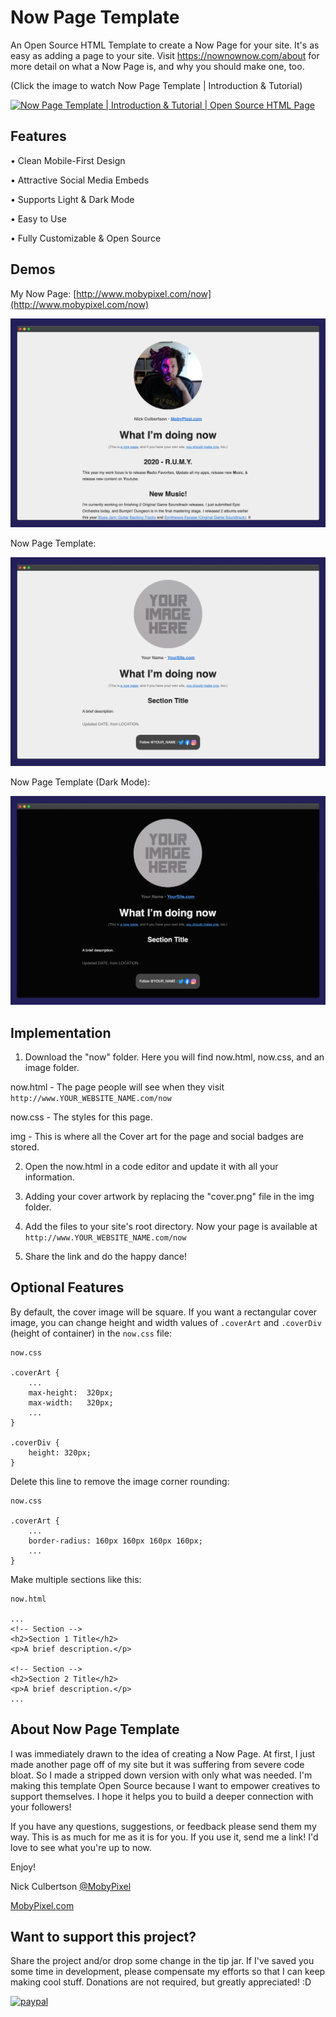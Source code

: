 # Now Page Template

An Open Source HTML Template to create a Now Page for your site. It's as easy as adding a page to your site. Visit https://nownownow.com/about for more detail on what a Now Page is, and why you should make one, too.

(Click the image to watch Now Page Template | Introduction & Tutorial)

[![Now Page Template | Introduction & Tutorial | Open Source HTML Page](https://img.youtube.com/vi/RlTcHFIg8gU/0.jpg)](https://www.youtube.com/watch?v=RlTcHFIg8gU "Now Page Template | Introduction & Tutorial | Open Source HTML Page")

## Features

• Clean Mobile-First Design

• Attractive Social Media Embeds

• Supports Light & Dark Mode

• Easy to Use

• Fully Customizable & Open Source

## Demos

My Now Page: [http://www.mobypixel.com/now](http://www.mobypixel.com/now)

![My Now Page](https://github.com/NickCulbertson/VidTest/blob/master/now1.png)

Now Page Template:

![Now Page Template Light](https://github.com/NickCulbertson/VidTest/blob/master/now2.png)

Now Page Template (Dark Mode):

![Now Page Template Dark](https://github.com/NickCulbertson/VidTest/blob/master/now3.png)

## Implementation

1. Download the "now" folder. Here you will find now.html, now.css, and an image folder.

now.html - The page people will see when they visit `http://www.YOUR_WEBSITE_NAME.com/now`

now.css - The styles for this page.

img - This is where all the Cover art for the page and social badges are stored.

2. Open the now.html in a code editor and update it with all your information.

3. Adding your cover artwork by replacing the "cover.png" file in the img folder.

4. Add the files to your site's root directory. Now your page is available at
`http://www.YOUR_WEBSITE_NAME.com/now`

5. Share the link and do the happy dance!

## Optional Features

By default, the cover image will be square. If you want a rectangular cover image, you can change height and width values of `.coverArt` and `.coverDiv` (height of container) in the `now.css` file:
```
now.css

.coverArt {
    ...
    max-height:  320px;
    max-width:   320px;
    ...
}

.coverDiv {
    height: 320px;
}
```

Delete this line to remove the image corner rounding:

```
now.css

.coverArt {
    ...
    border-radius: 160px 160px 160px 160px;
    ...
}
```

Make multiple sections like this:

```
now.html

...
<!-- Section -->
<h2>Section 1 Title</h2>
<p>A brief description.</p>
    
<!-- Section -->
<h2>Section 2 Title</h2>
<p>A brief description.</p>
...
```

## About Now Page Template

I was immediately drawn to the idea of creating a Now Page. At first, I just made another page off of my site but it was suffering from severe code bloat. So I made a stripped down version with only what was needed. I'm making this template Open Source because I want to empower creatives to support themselves. I hope it helps you to build a deeper connection with your followers! 

If you have any questions, suggestions, or feedback please send them my way. This is as much for me as it is for you. If you use it, send me a link! I'd love to see what you're up to now. 

Enjoy!

Nick Culbertson [@MobyPixel](https://twitter.com/MobyPixel)

[MobyPixel.com](http://www.mobypixel.com)


## Want to support this project?

Share the project and/or drop some change in the tip jar. If I've saved you some time in development, please compensate my efforts so that I can keep making cool stuff. Donations are not required, but greatly appreciated! :D

[![paypal](https://www.paypalobjects.com/en_US/i/btn/btn_donateCC_LG.gif)](https://www.paypal.com/cgi-bin/webscr?cmd=_s-xclick&hosted_button_id=HKHYVRMC53W7C)

